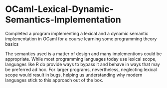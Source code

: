 # OCaml-Lexical-Dynamic-Semantics-Implementation
Completed a program implementing a lexical and a dynamic semantic implementation in OCaml for a course learning some programming theory basics

The semantics used is a matter of design and many implementions could be appropriate. While most programming languages today use lexical scope, languages like R do provide ways to bypass it and behave in ways that may be preferred ad hoc. For larger programs, nevertheless, neglecting lexical scope would result in bugs, helping us understanding why modern languages stick to this approach out of the box. 
